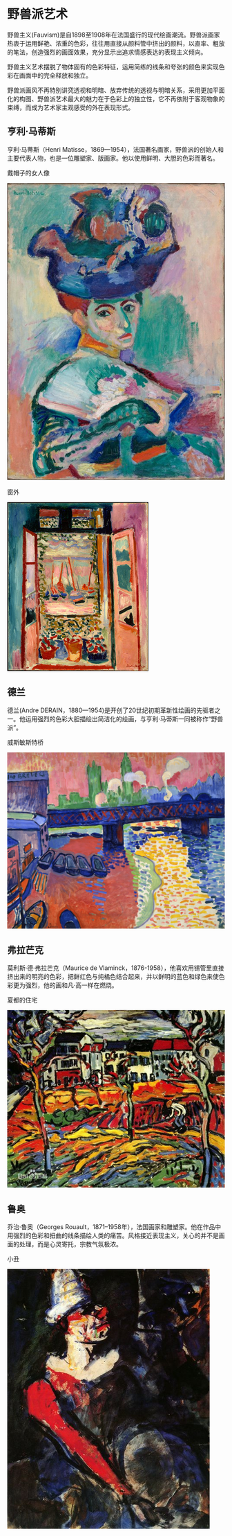 # 野兽派艺术

野兽主义(Fauvism)是自1898至1908年在法国盛行的现代绘画潮流。野兽派画家热衷于运用鲜艳、浓重的色彩，往往用直接从颜料管中挤出的颜料，以直率、粗放的笔法，创造强烈的画面效果，充分显示出追求情感表达的表现主义倾向。

野兽主义艺术摆脱了物体固有的色彩特征，运用简练的线条和夸张的颜色来实现色彩在画面中的完全释放和独立。

野兽派画风不再特别讲究透视和明暗、放弃传统的透视与明暗关系，采用更加平面化的构图、野兽派艺术最大的魅力在于色彩上的独立性，它不再依附于客观物象的束缚，而成为艺术家主观感受的外在表现形式。

## 亨利·马蒂斯

亨利·马蒂斯（Henri Matisse，1869—1954），法国著名画家，野兽派的创始人和主要代表人物，也是一位雕塑家、版画家。他以使用鲜明、大胆的色彩而著名。

戴帽子的女人像

![](pic/Matisse-Woman-with-a-Hat.jpg)

窗外

![](pic/Matisse-Open-Window.jpg)

## 德兰

德兰(Andre DERAIN，1880—1954)是开创了20世纪初期革新性绘画的先驱者之一。他运用强烈的色彩大胆描绘出简洁化的绘画，与亨利·马蒂斯一同被称作“野兽派”。

威斯敏斯特桥

![](pic/Derain_CharingCrossBridge.png)

## 弗拉芒克

莫利斯·德·弗拉芒克（Maurice de Vlaminck，1876-1958），他喜欢用锡管里直接挤出来的明亮的色彩，把鲜红色与纯橘色结合起来，并以鲜明的蓝色和绿色来使色彩更为强烈，他的画和凡·高一样在燃烧。

夏都的住宅

![](pic/夏都的住宅.jpg)

## 鲁奥

乔治·鲁奥（Georges Rouault，1871–1958年），法国画家和雕塑家。他在作品中用强烈的色彩和扭曲的线条描绘人类的痛苦。风格接近表现主义，关心的并不是画面的处理，而是心灵寄托，宗教气氛极浓。

小丑

![](pic/469px-Rouault_Clown.jpg)

